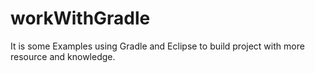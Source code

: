 # workWithGradle
It is some Examples using Gradle and Eclipse to build project with more resource and knowledge.
